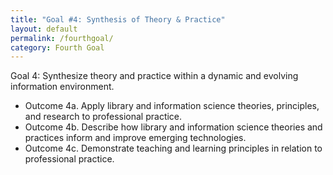 ```yaml
---
title: "Goal #4: Synthesis of Theory & Practice"
layout: default
permalink: /fourthgoal/
category: Fourth Goal
---
```

Goal 4: Synthesize theory and practice within a dynamic and evolving information environment.
- Outcome 4a. Apply library and information science theories, principles, and research to professional practice.
- Outcome 4b. Describe how library and information science theories and practices inform and improve emerging technologies.
- Outcome 4c. Demonstrate teaching and learning principles in relation to professional practice.
